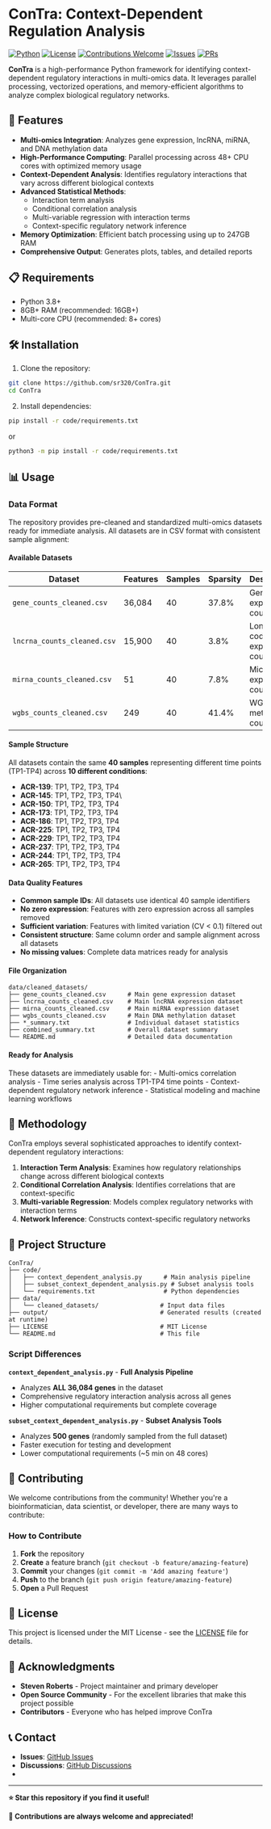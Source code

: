 # ConTra: Context-Dependent Regulation Analysis

[![Python](https://img.shields.io/badge/Python-3.8+-blue.svg)](https://www.python.org/downloads/)
[![License](https://img.shields.io/badge/License-MIT-green.svg)](LICENSE)
[![Contributions
Welcome](https://img.shields.io/badge/contributions-welcome-brightgreen.svg?style=flat)](CONTRIBUTING.md)
[![Issues](https://img.shields.io/badge/issues-open-orange.svg)](https://github.com/sr320/ConTra/issues)
[![PRs](https://img.shields.io/badge/PRs-welcome-brightgreen.svg)](https://github.com/sr320/ConTra/pulls)

**ConTra** is a high-performance Python framework for identifying
context-dependent regulatory interactions in multi-omics data. It
leverages parallel processing, vectorized operations, and
memory-efficient algorithms to analyze complex biological regulatory
networks.

## 🚀 Features

-   **Multi-omics Integration**: Analyzes gene expression, lncRNA,
    miRNA, and DNA methylation data
-   **High-Performance Computing**: Parallel processing across 48+ CPU
    cores with optimized memory usage
-   **Context-Dependent Analysis**: Identifies regulatory interactions
    that vary across different biological contexts
-   **Advanced Statistical Methods**:
    -   Interaction term analysis
    -   Conditional correlation analysis
    -   Multi-variable regression with interaction terms
    -   Context-specific regulatory network inference
-   **Memory Optimization**: Efficient batch processing using up to
    247GB RAM
-   **Comprehensive Output**: Generates plots, tables, and detailed
    reports

## 📋 Requirements

-   Python 3.8+
-   8GB+ RAM (recommended: 16GB+)
-   Multi-core CPU (recommended: 8+ cores)

## 🛠️ Installation

1.  Clone the repository:

``` bash
git clone https://github.com/sr320/ConTra.git
cd ConTra
```

2.  Install dependencies:

``` bash
pip install -r code/requirements.txt
```

or 

``` bash
python3 -m pip install -r code/requirements.txt
```


## 📊 Usage

### Data Format

The repository provides pre-cleaned and standardized multi-omics
datasets ready for immediate analysis. All datasets are in CSV format
with consistent sample alignment:

#### **Available Datasets**

| Dataset                     | Features | Samples | Sparsity | Description                           |
|---------------|---------------|---------------|---------------|---------------|
| `gene_counts_cleaned.csv`   | 36,084   | 40      | 37.8%    | Gene expression counts                |
| `lncrna_counts_cleaned.csv` | 15,900   | 40      | 3.8%     | Long non-coding RNA expression counts |
| `mirna_counts_cleaned.csv`  | 51       | 40      | 7.8%     | MicroRNA expression counts            |
| `wgbs_counts_cleaned.csv`   | 249      | 40      | 41.4%    | WGBS CpG methylation counts           |

#### **Sample Structure**

All datasets contain the same **40 samples** representing different time
points (TP1-TP4) across **10 different conditions**:

-   **ACR-139**: TP1, TP2, TP3, TP4
-   **ACR-145**: TP1, TP2, TP3, TP4\
-   **ACR-150**: TP1, TP2, TP3, TP4
-   **ACR-173**: TP1, TP2, TP3, TP4
-   **ACR-186**: TP1, TP2, TP3, TP4
-   **ACR-225**: TP1, TP2, TP3, TP4
-   **ACR-229**: TP1, TP2, TP3, TP4
-   **ACR-237**: TP1, TP2, TP3, TP4
-   **ACR-244**: TP1, TP2, TP3, TP4
-   **ACR-265**: TP1, TP2, TP3, TP4

#### **Data Quality Features**

-   **Common sample IDs**: All datasets use identical 40 sample
    identifiers
-   **No zero expression**: Features with zero expression across all
    samples removed
-   **Sufficient variation**: Features with limited variation (CV \<
    0.1) filtered out
-   **Consistent structure**: Same column order and sample alignment
    across all datasets
-   **No missing values**: Complete data matrices ready for analysis


#### **File Organization**

```         
data/cleaned_datasets/
├── gene_counts_cleaned.csv      # Main gene expression dataset
├── lncrna_counts_cleaned.csv    # Main lncRNA expression dataset
├── mirna_counts_cleaned.csv     # Main miRNA expression dataset
├── wgbs_counts_cleaned.csv      # Main DNA methylation dataset
├── *_summary.txt                # Individual dataset statistics
├── combined_summary.txt         # Overall dataset summary
└── README.md                    # Detailed data documentation
```

#### **Ready for Analysis**

These datasets are immediately usable for: - Multi-omics correlation
analysis - Time series analysis across TP1-TP4 time points -
Context-dependent regulatory network inference - Statistical modeling
and machine learning workflows

## 🔬 Methodology

ConTra employs several sophisticated approaches to identify
context-dependent regulatory interactions:

1.  **Interaction Term Analysis**: Examines how regulatory relationships
    change across different biological contexts
2.  **Conditional Correlation Analysis**: Identifies correlations that
    are context-specific
3.  **Multi-variable Regression**: Models complex regulatory networks
    with interaction terms
4.  **Network Inference**: Constructs context-specific regulatory
    networks

## 📁 Project Structure

```         
ConTra/
├── code/
│   ├── context_dependent_analysis.py      # Main analysis pipeline
│   ├── subset_context_dependent_analysis.py # Subset analysis tools
│   └── requirements.txt                   # Python dependencies
├── data/
│   └── cleaned_datasets/                 # Input data files
├── output/                               # Generated results (created at runtime)
├── LICENSE                               # MIT License
└── README.md                             # This file
```

### Script Differences

**`context_dependent_analysis.py`** - **Full Analysis Pipeline**
- Analyzes **ALL 36,084 genes** in the dataset
- Comprehensive regulatory interaction analysis across all genes
- Higher computational requirements but complete coverage

**`subset_context_dependent_analysis.py`** - **Subset Analysis Tools**
- Analyzes **500 genes** (randomly sampled from the full dataset)
- Faster execution for testing and development
- Lower computational requirements (~5 min on 48 cores)

## 🤝 Contributing

We welcome contributions from the community! Whether you're a
bioinformatician, data scientist, or developer, there are many ways to
contribute:

### How to Contribute

1.  **Fork** the repository
2.  **Create** a feature branch
    (`git checkout -b feature/amazing-feature`)
3.  **Commit** your changes (`git commit -m 'Add amazing feature'`)
4.  **Push** to the branch (`git push origin feature/amazing-feature`)
5.  **Open** a Pull Request



## 📝 License

This project is licensed under the MIT License - see the
[LICENSE](LICENSE) file for details.

## 🙏 Acknowledgments

-   **Steven Roberts** - Project maintainer and primary developer
-   **Open Source Community** - For the excellent libraries that make
    this project possible
-   **Contributors** - Everyone who has helped improve ConTra

## 📞 Contact

-   **Issues**: [GitHub
    Issues](https://github.com/sr320/ConTra/issues)
-   **Discussions**: [GitHub
    Discussions](https://github.com/sr320/ConTra/discussions)
-   


------------------------------------------------------------------------

**⭐ Star this repository if you find it useful!**

**🤝 Contributions are always welcome and appreciated!**
